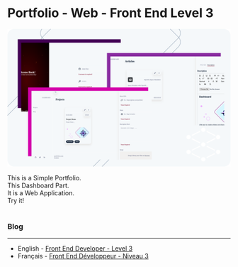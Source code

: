 # Portfolio - Web - Front End Level 3

![Project](./../images/portfolio-dashboard.png)

This is a Simple Portfolio.
<br>
This Dashboard Part.
<br>
It is a Web Application.
<br>
Try it!
<br><br>

### Blog
---
- English - [Front End Developer - Level 3](#)
- Français - [Front End Développeur - Niveau 3](#)
